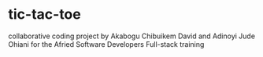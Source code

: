 # tic-tac-toe
collaborative coding project by Akabogu Chibuikem David and Adinoyi Jude Ohiani for the Afried Software Developers Full-stack training
